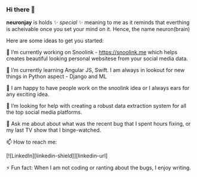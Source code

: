 ### Hi there 👋

**neuronjay** is holds ✨ _special_ ✨ meaning to me as it reminds that everthing is acheivable once you set your mind on it. 
Hence, the name neuron(brain) 

Here are some ideas to get you started:

🔭 I’m currently working on Snoolink - https://snoolink.me which helps creates beautiful looking personal websitese from your social media data.

🌱 I’m currently learning Angular JS, Swift. I am always in lookout for new things in Python aspect - Django and ML

👯 I am happy to have people work on the snoolink idea or I always ears for any exciting idea.

🤔 I’m looking for help with creating a robust data extraction system for all the top social media platforms.

💬 Ask me about about what was the recent bug that I spent hours fixing, or my last TV show that I binge-watched.

📫 How to reach me: 

[![LinkedIn][linkedin-shield]][linkedin-url]

⚡ Fun fact: When I am not coding or ranting about the bugs, I enjoy writing.
